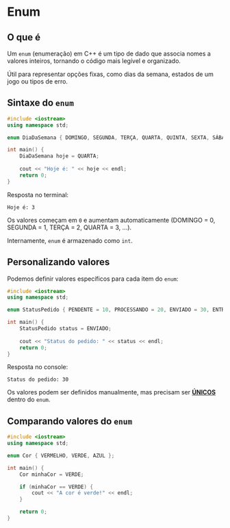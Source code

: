 # Enum
## O que é
Um `enum` (enumeração) em C++ é um tipo de dado que associa nomes a valores inteiros, tornando o código mais legível e organizado.

Útil para representar opções fixas, como dias da semana, estados de um jogo ou tipos de erro.
## Sintaxe do `enum`
```cpp
#include <iostream>
using namespace std;

enum DiaDaSemana { DOMINGO, SEGUNDA, TERÇA, QUARTA, QUINTA, SEXTA, SÁBADO };

int main() {
    DiaDaSemana hoje = QUARTA;
    
    cout << "Hoje é: " << hoje << endl;
    return 0;
}
```
Resposta no terminal: 
```
Hoje é: 3
```
Os valores começam em `0` e aumentam automaticamente (DOMINGO = 0, SEGUNDA = 1, TERÇA = 2, QUARTA = 3, ...).

Internamente, `enum` é armazenado como `int`.
## Personalizando valores
Podemos definir valores específicos para cada item do `enum`:
```cpp
#include <iostream>
using namespace std;

enum StatusPedido { PENDENTE = 10, PROCESSANDO = 20, ENVIADO = 30, ENTREGUE = 40 };

int main() {
    StatusPedido status = ENVIADO;
    
    cout << "Status do pedido: " << status << endl;
    return 0;
}
```
Resposta no console:
```
Status do pedido: 30
```
Os valores podem ser definidos manualmente, mas precisam ser **<ins>ÚNICOS</ins>** dentro do `enum`.

## Comparando valores do `enum`
```cpp
#include <iostream>
using namespace std;

enum Cor { VERMELHO, VERDE, AZUL };

int main() {
    Cor minhaCor = VERDE;

    if (minhaCor == VERDE) {
        cout << "A cor é verde!" << endl;
    }

    return 0;
}
```